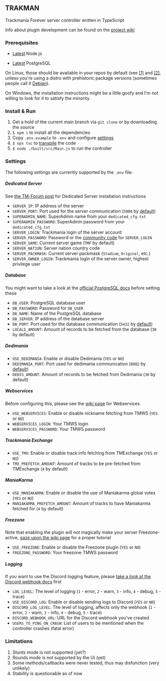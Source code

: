 ## TRAKMAN
Trackmania Forever server controller written in TypeScript

Info about plugin development can be found on the [project wiki](https://github.com/felacek/trakman/wiki)

### Prerequisites
- [Latest](https://nodejs.org/en/download/current/) Node.js

- [Latest](https://www.postgresql.org/download/) PostgreSQL

On Linux, those should be available in your repos by default (see [[1]](https://repology.org/project/nodejs/versions) and [[2]](https://repology.org/project/postgresql/versions), unless you're using a distro with prehistoric package versions (sometimes people call it [Debian](https://packages.debian.org/bookworm/nodejs)).

On Windows, the installation instructions might be a little goofy and I'm not willing to look for it to satisfy the minority.

### Install & Run
1. Get a hold of the current main branch via `git clone` or by downloading the source
2. `$ npm i` to install all the dependencies
3. Copy `.env.example` to `.env` and configure [settings](#settings)
4. `$ npx tsc` to [transpile](https://www.typescriptlang.org/docs/handbook/typescript-tooling-in-5-minutes.html#compiling-your-code) the code
5. `$ node ./built/src/Main.js` to run the controller

### Settings
The following settings are currently supported by the `.env` file:
##### Dedicated Server
See [the TM-Forum post](https://www.tm-forum.com/viewtopic.php?t=14203) for Dedicated Server installation instructions
- `SERVER_IP`: IP address of the server
- `SERVER_PORT`: Port used for the server communication (`5000` by [default](https://www.tm-forum.com/viewtopic.php?p=107361&hilit=5000#p107361))
- `SUPERADMIN_NAME`: SuperAdmin name from your `dedicated_cfg.txt`
- `SUPERADMIN_PASSWORD`: SuperAdmin password from your `dedicated_cfg.txt`
- `SERVER_LOGIN`: Trackmania login of the server account
- `SERVER_PASSWORD`: Password or the [community code](http://official.trackmania.com/tmf-communitycode/) for `SERVER_LOGIN`
- `SERVER_GAME`: Current server game (`TMF` by default)
- `SERVER_NATION`: Server nation country code
- `SERVER_PACKMASK`: Current server packmask (`Stadium`, `Original`, etc.)
- `SERVER_OWNER_LOGIN`: Trackmania login of the server owner, highest privilege user
##### Database
You might want to take a look at the [official PostgreSQL docs](https://www.postgresql.org/docs/current/) before setting these
- `DB_USER`: PostgreSQL database user
- `DB_PASSWORD`: Password for `DB_USER`
- `DB_NAME`: Name of the PostgreSQL database
- `DB_SERVER`: IP address of the database server
- `DB_PORT`: Port used for the database communication (`5432` by [default](https://www.postgresql.org/docs/current/runtime-config-connection.html#RUNTIME-CONFIG-CONNECTION-SETTINGS))
- `LOCALS_AMOUNT`: Amount of records to be fetched from the database (`30` by default)
##### Dedimania
- `USE_DEDIMANIA`: Enable or disable Dedimania (`YES` or `NO`)
- `DEDIMANIA_PORT`: Port used for dedimania communication (`8002` by [default](http://dedimania.net/SITE/forum/viewtopic.php?pid=1366#p1366))
- `DEDIS_AMOUNT`: Amount of records to be fetched from Dedimania (`30` by default)
##### Webservices
Before configuring this, please see the [wiki page](https://github.com/felacek/trakman/wiki/Trackmania-Web-Services) for Webservices
- `USE_WEBSERVICES`: Enable or disable nickname fetching from TMWS (`YES` or `NO`)
- `WEBSERVICES_LOGIN`: Your TMWS login
- `WEBSERVICES_PASSWORD`: Your TMWS password
##### Trackmania Exchange
- `USE_TMX`: Enable or disable track info fetching from TMExchange (`YES` or `NO`)
- `TMX_PREFETCH_AMOUNT`: Amount of tracks to be pre-fetched from TMExchange (`4` by default)
##### ManiaKarma
- `USE_MANIAKARMA`: Enable or disable the use of Maniakarma global votes (`YES` or `NO`)
- `MANIAKARMA_PREFETCH_AMOUNT`: Amount of tracks to have Maniakarma fetched for (`4` by default)
##### Freezone
Note that enabling the plugin will not magically make your server Freezone-active, [gaze upon the wiki page](https://github.com/felacek/trakman/wiki/Freezone-Configuration) for a proper tutorial
- `USE_FREEZONE`: Enable or disable the Freezone plugin (`YES` or `NO`)
- `FREEZONE_PASSWORD`: Your freezone TMWS password
##### Logging
If you want to use the Discord logging feature, please [take a look at the Discord webhook docs](https://support.discord.com/hc/en-us/articles/228383668-Intro-to-Webhooks) first
- `LOG_LEVEL`: The level of logging (`1` - error, `2` - warn, `3` - info, `4` - debug, `5` - trace)
- `USE_DISCORD_LOG`: Enable or disable sending logs to Discord (`YES` or `NO`)
- `DISCORD_LOG_LEVEL`: The level of logging, affects only the webhook (`1` - error, `2` - warn, `3` - info, `4` - debug, `5` - trace)
- `DISCORD_WEBHOOK_URL`: URL for the Discord webhook you've created
- `USERS_TO_PING_ON_CRASH`: List of users to be mentioned when the controller crashes (fatal error)

### Limitations
1. Stunts mode is not supported (yet?)
2. Rounds mode is not supported by the UI (yet)
3. Some methods/callbacks were never tested, thus may disfunction (very unlikely)
4. Stability is questionable as of now
